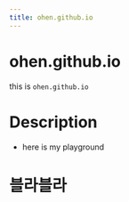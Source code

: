 ```yaml
---
title: ohen.github.io
---
```


# ohen.github.io
this is `ohen.github.io`

# Description
- here is my playground

# 블라블라
